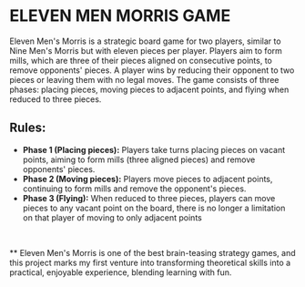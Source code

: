 # ELEVEN MEN MORRIS GAME
Eleven Men's Morris is a strategic board game for two players, similar to Nine Men's Morris but with eleven pieces per player. Players aim to form mills, which are three of their pieces aligned on consecutive points, to remove opponents' pieces. A player wins by reducing their opponent to two pieces or leaving them with no legal moves. The game consists of three phases: placing pieces, moving pieces to adjacent points, and flying when reduced to three pieces.

## Rules:
- **Phase 1 (Placing pieces):** Players take turns placing pieces on vacant points, aiming to form mills (three aligned pieces) and remove opponents' pieces. 
- **Phase 2 (Moving pieces):** Players move pieces to adjacent points, continuing to form mills and remove the opponent's pieces. 
- **Phase 3 (Flying):** When reduced to three pieces, players can move pieces to any vacant point on the board, there is no longer a limitation on that player of moving to only adjacent points

<br>

** Eleven Men's Morris is one of the best brain-teasing strategy games, and this project marks my first venture into transforming theoretical skills into a practical, enjoyable experience, blending learning with fun.
